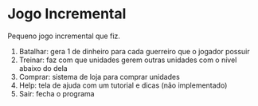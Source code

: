 # Jogo Incremental
Pequeno jogo incremental que fiz.

1. Batalhar: gera 1 de dinheiro para cada guerreiro que o jogador possuir
2. Treinar: faz com que unidades gerem outras unidades com o nível abaixo do dela
3. Comprar: sistema de loja para comprar unidades
4. Help: tela de ajuda com um tutorial e dicas (não implementado)
5. Sair: fecha o programa